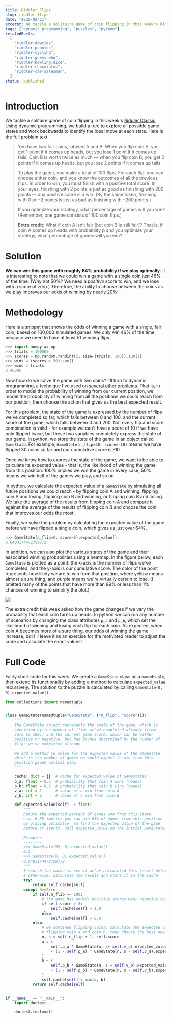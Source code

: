 ```yaml
---
title: Riddler Flips
slug: riddler-flips
date: "2020-02-21"
excerpt: We tackle a solitaire game of coin flipping in this week's Riddler Classic. Using dynamic programming, we build a tree to explore all possible game states and work backwards to identify the ideal move at each state.
tags: ["dynamic programming", "puzzles", "python"]
relatedPosts:
  [
    "riddler-dowries",
    "riddler-pennies",
    "riddler-cycling",
    "riddler-guess-who",
    "riddler-bowling-dice",
    "riddler-chocolates",
    "riddler-car-salesman",
  ]
status: published
---
```


# Introduction

We tackle a solitaire game of coin flipping in this week's <a href="https://fivethirtyeight.com/features/can-you-flip-your-way-to-victory/">Riddler Classic</a>. Using dynamic programming, we build a tree to explore all possible game states and work backwards to identify the ideal move at each state. Here is the full problem text.

<blockquote>
You have two fair coins, labeled A and B. When you flip coin A, you get 1 point if it comes up heads, but you lose 1 point if it comes up tails. Coin B is worth twice as much — when you flip coin B, you get 2 points if it comes up heads, but you lose 2 points if it comes up tails.

To play the game, you make a total of 100 flips. For each flip, you can choose either coin, and you know the outcomes of all the previous flips. In order to win, you must finish with a positive total score. In your eyes, finishing with 2 points is just as good as finishing with 200 points — any positive score is a win. (By the same token, finishing with 0 or −2 points is just as bad as finishing with −200 points.)

If you optimize your strategy, what percentage of games will you win? (Remember, one game consists of 100 coin flips.)

**Extra credit:** What if coin A isn’t fair (but coin B is still fair)? That is, if coin A comes up heads with probability p and you optimize your strategy, what percentage of games will you win?

</blockquote>

# Solution

**We can win this game with roughly 64% probability if we play optimally.** It is interesting to note that we could win a game with a single coin just 46% of the time. (Why not 50%? We need a _positive_ score to win, and we lose with a score of zero.) Therefore, the ability to choose between the coins as we play improves our odds of winning by nearly 20%!

# Methodology

Here is a snippet that shows the odds of winning a game with a single, fair coin, based on 100,000 simulated games. We only win 46% of the time because we need to have at least 51 winning flips.

```python
>>> import numpy as np
>>> trials = 100000
>>> scores = np.random.randint(2, size=(trials, 100)).sum(1)
>>> wins = (scores > 50).sum()
>>> wins / trials
0.46086
```

Now how do we solve the game with two coins? I'll turn to dynamic programming, a technique I've used on <a href="/riddler-dowries">several</a> <a href="/riddler-pennies">other</a> <a href="/riddler-cycling">problems</a>. That is, in order to model the probability of winning from our current position, we model the probability of winning from all the positions we could reach from our position, then choose the action that gives us the best expected result.

For this problem, the state of the game is expressed by the number of flips we've completed so far, which falls between 0 and 100, and the current score of the game, which falls between 0 and 200. Not every flip and score combination is valid - for example we can't have a score of 10 if we have only flipped twice, but these two variables completely express the state of our game. In python, we store the state of the game in an object called `GameState`. For example, `GameState(n_flip=30, score=-10)` means we have flipped 30 coins so far and our cumulative score is -10.

Once we know how to express the state of the game, we want to be able to calculate its expected value - that is, the likelihood of winning the game from this position. 100% implies we win the game in every case; 50% means we win half of the games we play, and so on.

In python, we calculate the expected value of a `GameState` by simulating all future positions we could reach - by flipping coin A and winning, flipping coin A and losing, flipping coin B and winning, or flipping coin B and losing. We take the average of the results from flipping coin A and compare it against the average of the results of flipping coin B and choose the coin that improves our odds the most.

Finally, we solve the problem by calculating the expected value of the game before we have flipped a single coin, which gives us just over 64%.

```python
>>> GameState(n_flip=0, score=0).expected_value()
0.6403174472759772
```

In addition, we can also plot the various states of the game and their associated winning probabilities using a heatmap. In the figure below, each `GameState` is plotted as a point: the x-axis is the number of flips we've completed, and the y-axis is our cumulative score. The color of the point represents how likely we are to win from that position, where yellow means almost a sure thing, and purple means we're virtually certain to lose. (I omitted many of the points that have more than 99% or less than 1% chances of winning to simplify the plot.)

<img src="/img/riddler-flips.png">

The extra credit this week asked how the game changes if we vary the probability that each coin turns up heads. In python we can run any number of scenarios by changing the class attributes `p_a` and `p_b`, which set the likelihood of winning and losing each flip for each coin. As expected, when coin A becomes more of a sure thing, our odds of winning the game increase, but I'll leave it as an exercise for the motivated reader to adjust the code and calculate the exact values!

# Full Code

Fairly short code for this week. We create a `GameState` class as a `namedtuple`, then extend its functionality by adding a method to calculate `expected_value` recursively. The solution to the puzzle is calculated by calling `GameState(0, 0).expected_value()`.

```python
from collections import namedtuple


class GameState(namedtuple("GameState", ("n_flip", "score"))):
    """
    The GameState object represents the state of the game, which is
    specified by the number of flips we've completed already (from
    zero to 100), and the current game score, which can be either
    positive or negative, but has bounds determined by the number of
    flips we've completed already.

    We add a method to solve for the expected value of the GameState,
    which is the number of games we would expect to win from this
    position given optimal play.
    """

    cache: dict = {}  # cache for expected value of GameStates
    p_a: float = 0.5  # probability that coin A wins (heads)
    p_b: float = 0.5  # probability that coin B wins (heads)
    v_a: int = 1      # value of a win from coin A
    v_b: int = 2      # value of a win from coin B

    def expected_value(self) -> float:
        """
        Return the expected percent of games won from this state,
        e.g. 0.85 implies you can win 85% of games from this position
        by playing optimally. To find the expected value of the game
        before it starts, call expected_value on the initial GameState

        Examples
        --------
        >>> GameState(99, 0).expected_value()
        0.5
        >>> GameState(0, 0).expected_value()
        0.6403174472759772
        """
        # search the cache to see if we've calculated this result before
        # otherwise, calculate the result and store it in the cache
        try:
            return self.cache[self]
        except KeyError:
            if self.n_flip == 100:
                # the game has ended; positive scores win; negative scores lose
                if self.score > 0:
                    self.cache[self] = 1.0
                else:
                    self.cache[self] = 0.0
            else:
                # we continue flipping coins; calculate the expected value of
                # flipping coin a and coin b, then choose the best one
                n, s = self.n_flip + 1, self.score
                a = (
                    self.p_a * GameState(n, s+ self.v_a).expected_value()
                    + (1 - self.p_a) * GameState(n, s - self.v_a).expected_value()
                )
                b = (
                    self.p_b * GameState(n, s + self.v_b).expected_value()
                    + (1 - self.p_b) * GameState(n, s - self.v_b).expected_value()
                )
                self.cache[self] = max(a, b)
            return self.cache[self]


if __name__ == "__main__":
    import doctest

    doctest.testmod()
```
